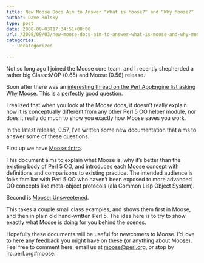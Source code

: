 ```yaml
---
title: New Moose Docs Aim to Answer “What is Moose?” and “Why Moose?”
author: Dave Rolsky
type: post
date: 2008-09-03T17:34:51+00:00
url: /2008/09/03/new-moose-docs-aim-to-answer-what-is-moose-and-why-moose/
categories:
  - Uncategorized

---
```

Not so long ago I joined the Moose core team, and I recently shepherded a rather big Class::MOP (0.65) and Moose (0.56) release.

Soon after there was an [interesting thread on the Perl AppEngine list asking Why Moose][1]. This is a perfectly good question.

I realized that when you look at the Moose docs, it doesn&#8217;t really explain how it is conceptually different from any other Perl 5 OO helper module, nor does it really do much to show you exactly how Moose saves you work.

In the latest release, 0.57, I&#8217;ve written some new documentation that aims to answer some of these questions.

First up we have [Moose::Intro][2].

This document aims to explain what Moose is, why it&#8217;s better than the existing body of Perl 5 OO, and introduces each Moose concept with definitions and comparisons to existing practice. The intended audience is folks familiar with Perl 5 OO who haven&#8217;t been exposed to more advanced OO concepts like meta-object protocols (ala Common Lisp Object System).

Second is [Moose::Unsweetened][3].

This takes a couple small class examples, and shows them first in Moose, and then in plain old hand-written Perl 5. The idea here is to try to show exactly what Moose is doing for you behind the scenes.

Hopefully these documents will be useful for newcomers to Moose. I&#8217;d love to here any feedback you might have on these (or anything about Moose). Feel free to comment here, email us at moose@perl.org, or stop by irc.perl.org#moose.

 [1]: http://groups.google.com/group/perl-appengine/browse_thread/thread/26ddf4c0cf76b2ac
 [2]: http://search.cpan.org/~drolsky/Moose-0.57/lib/Moose/Intro.pod
 [3]: http://search.cpan.org/~drolsky/Moose-0.57/lib/Moose/Unsweetened.pod